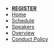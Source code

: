 * [**REGISTER**](TBC)
* [Home](/index.md)
* [Schedule](/schedule.md)
* [Speakers](/speakers.md)
* [Overview](/overview.md)
* [Conduct Policy](/conduct-policy.md)

[home]: /index.md
[logo]: images/virtualgerritusersummit2021
